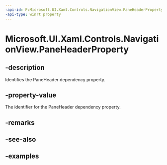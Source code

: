 ```yaml
---
-api-id: P:Microsoft.UI.Xaml.Controls.NavigationView.PaneHeaderProperty
-api-type: winrt property
---
```

<!-- Property syntax.
public DependencyProperty PaneHeaderProperty { get; }
-->

# Microsoft.UI.Xaml.Controls.NavigationView.PaneHeaderProperty


## -description

Identifies the PaneHeader dependency property.


## -property-value

The identifier for the PaneHeader dependency property.


## -remarks


## -see-also


## -examples


